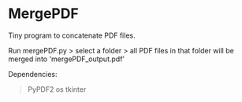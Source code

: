 # MergePDF
Tiny program to concatenate PDF files.

Run mergePDF.py > select a folder > all PDF files in that folder will be merged into 'mergePDF_output.pdf'

Dependencies:
> PyPDF2
> os
> tkinter
